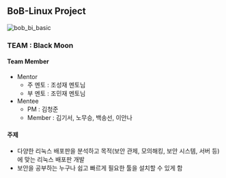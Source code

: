 ## BoB-Linux Project
![bob_bi_basic](https://user-images.githubusercontent.com/67176669/91658741-dccce200-eb05-11ea-8cd4-6dc2c08cc8f9.jpg)
### TEAM : Black Moon
#### Team Member
- Mentor
  - 주 멘토 : 조성재 멘토님
  - 부 멘토 : 조민재 멘토님
- Mentee
  - PM : 김청준
  - Member : 김기서, 노무승, 백송선, 이안나
  
#### 주제
- 다양한 리눅스 배포판을 분석하고 목적(보안 관제, 모의해킹, 보안 시스템, 서버 등)에 맞는 리눅스 배포판 개발 
- 보안을 공부하는 누구나 쉽고 빠르게 필요한 툴을 설치할 수 있게 함
